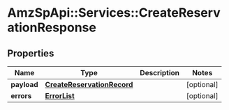 # AmzSpApi::Services::CreateReservationResponse

## Properties
Name | Type | Description | Notes
------------ | ------------- | ------------- | -------------
**payload** | [**CreateReservationRecord**](CreateReservationRecord.md) |  | [optional] 
**errors** | [**ErrorList**](ErrorList.md) |  | [optional] 

